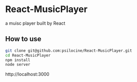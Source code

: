 # React-MusicPlayer
a muisc player built by React

## How to use
```bash
git clone git@github.com:psilocine/React-MusicPlayer.git
cd React-MusicPlayer
npm install
node server
```
http://localhost:3000


